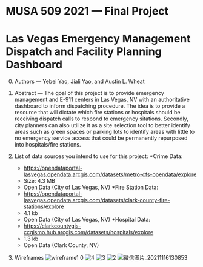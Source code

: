 # MUSA 509 2021 — Final Project
# Las Vegas Emergency Management Dispatch and Facility Planning Dashboard

0. Authors — Yebei Yao, Jiali Yao, and Austin L. Wheat


1. Abstract — The goal of this project is to provide emergency management and E-911 centers in Las Vegas, NV with an authoritative dashboard to inform dispatching procedure. The idea is to provide a resource that will dictate which fire stations or hospitals should be receiving dispatch calls to respond to emergency sitations. Secondly, city planners can also utilize it as a site selection tool to better identify areas such as green spaces or parking lots to identify areas with little to no emergency service access that could be permanently repurposed into hospitals/fire stations.


2. List of data sources you intend to use for this project:
   *Crime Data: 
      - https://opendataportal-lasvegas.opendata.arcgis.com/datasets/metro-cfs-opendata/explore
      - Size: 4.3 MB
      - Open Data (City of Las Vegas, NV)
   *Fire Station Data:
      - https://opendataportal-lasvegas.opendata.arcgis.com/datasets/clark-county-fire-stations/explore
      - 4.1 kb
      - Open Data (City of Las Vegas, NV)
   *Hospital Data: 
      - https://clarkcountygis-ccgismo.hub.arcgis.com/datasets/hospitals/explore
      -  1.3 kb
      -  Open Data (Clark County, NV)

3. Wireframes
![wireframe1 0](https://user-images.githubusercontent.com/89946784/142337019-53ba8021-0426-42c6-ae85-d08f4833b55d.jpg)
![4](https://user-images.githubusercontent.com/89946784/142109661-52d0f626-637c-4546-8445-9651f4c1c918.jpg)
![3](https://user-images.githubusercontent.com/89946784/142109671-ce3c3382-70a1-4e6f-a05d-1f5941cd69b6.jpg)
![2](https://user-images.githubusercontent.com/89946784/142109675-40e8b1e8-487f-4ba6-8e58-04d0a7d6269e.jpg)
![微信图片_20211116130853](https://user-images.githubusercontent.com/89946784/142109681-a0d69d22-97d2-43b5-8e69-087bd83f27c6.jpg)
